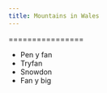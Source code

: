 ```yaml
---
title: Mountains in Wales
---
```

 ================
* Pen y fan
* Tryfan
* Snowdon
* Fan y big













